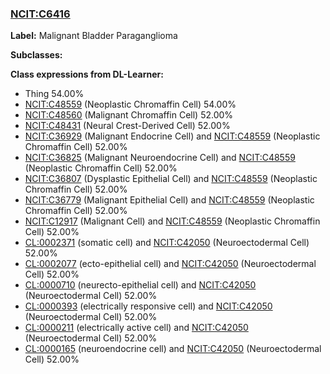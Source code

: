
### [NCIT:C6416](http://purl.obolibrary.org/obo/NCIT_C6416)
**Label:** Malignant Bladder Paraganglioma

**Subclasses:** 

**Class expressions from DL-Learner:**

- Thing 54.00%
- [NCIT:C48559](http://purl.obolibrary.org/obo/NCIT_C48559) (Neoplastic Chromaffin Cell) 54.00%
- [NCIT:C48560](http://purl.obolibrary.org/obo/NCIT_C48560) (Malignant Chromaffin Cell) 52.00%
- [NCIT:C48431](http://purl.obolibrary.org/obo/NCIT_C48431) (Neural Crest-Derived Cell) 52.00%
- [NCIT:C36929](http://purl.obolibrary.org/obo/NCIT_C36929) (Malignant Endocrine Cell) and [NCIT:C48559](http://purl.obolibrary.org/obo/NCIT_C48559) (Neoplastic Chromaffin Cell) 52.00%
- [NCIT:C36825](http://purl.obolibrary.org/obo/NCIT_C36825) (Malignant Neuroendocrine Cell) and [NCIT:C48559](http://purl.obolibrary.org/obo/NCIT_C48559) (Neoplastic Chromaffin Cell) 52.00%
- [NCIT:C36807](http://purl.obolibrary.org/obo/NCIT_C36807) (Dysplastic Epithelial Cell) and [NCIT:C48559](http://purl.obolibrary.org/obo/NCIT_C48559) (Neoplastic Chromaffin Cell) 52.00%
- [NCIT:C36779](http://purl.obolibrary.org/obo/NCIT_C36779) (Malignant Epithelial Cell) and [NCIT:C48559](http://purl.obolibrary.org/obo/NCIT_C48559) (Neoplastic Chromaffin Cell) 52.00%
- [NCIT:C12917](http://purl.obolibrary.org/obo/NCIT_C12917) (Malignant Cell) and [NCIT:C48559](http://purl.obolibrary.org/obo/NCIT_C48559) (Neoplastic Chromaffin Cell) 52.00%
- [CL:0002371](http://purl.obolibrary.org/obo/CL_0002371) (somatic cell) and [NCIT:C42050](http://purl.obolibrary.org/obo/NCIT_C42050) (Neuroectodermal Cell) 52.00%
- [CL:0002077](http://purl.obolibrary.org/obo/CL_0002077) (ecto-epithelial cell) and [NCIT:C42050](http://purl.obolibrary.org/obo/NCIT_C42050) (Neuroectodermal Cell) 52.00%
- [CL:0000710](http://purl.obolibrary.org/obo/CL_0000710) (neurecto-epithelial cell) and [NCIT:C42050](http://purl.obolibrary.org/obo/NCIT_C42050) (Neuroectodermal Cell) 52.00%
- [CL:0000393](http://purl.obolibrary.org/obo/CL_0000393) (electrically responsive cell) and [NCIT:C42050](http://purl.obolibrary.org/obo/NCIT_C42050) (Neuroectodermal Cell) 52.00%
- [CL:0000211](http://purl.obolibrary.org/obo/CL_0000211) (electrically active cell) and [NCIT:C42050](http://purl.obolibrary.org/obo/NCIT_C42050) (Neuroectodermal Cell) 52.00%
- [CL:0000165](http://purl.obolibrary.org/obo/CL_0000165) (neuroendocrine cell) and [NCIT:C42050](http://purl.obolibrary.org/obo/NCIT_C42050) (Neuroectodermal Cell) 52.00%


